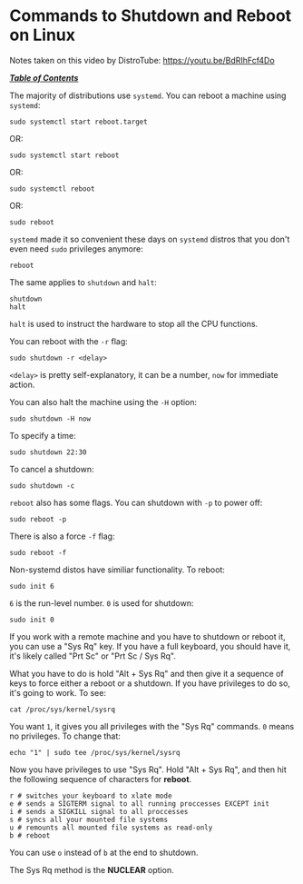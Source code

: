 # Commands to Shutdown and Reboot on Linux

Notes taken on this video by DistroTube: https://youtu.be/BdRIhFcf4Do

[***Table of Contents***](/README.md)

The majority of distributions use `systemd`. You can reboot a machine using
`systemd`:

    sudo systemctl start reboot.target

OR:

    sudo systemctl start reboot

OR: 

    sudo systemctl reboot

OR:

    sudo reboot

`systemd` made it so convenient these days on `systemd` distros that you don't
even need `sudo` privileges anymore:

    reboot

The same applies to `shutdown` and `halt`:

    shutdown
    halt

`halt` is used to instruct the hardware to stop all the CPU functions.

You can reboot with the `-r` flag:

    sudo shutdown -r <delay>

`<delay>` is pretty self-explanatory, it can be a number, `now` for immediate
action. 

You can also halt the machine using the `-H` option:

    sudo shutdown -H now  

To specify a time:

    sudo shutdown 22:30

To cancel a shutdown:

    sudo shutdown -c 

`reboot` also has some flags. You can shutdown with `-p` to power off:

    sudo reboot -p 

There is also a force `-f` flag:

    sudo reboot -f 

Non-systemd distos have similiar functionality. To reboot:

    sudo init 6

`6` is the run-level number. `0` is used for shutdown:

    sudo init 0

If you work with a remote machine and you have to shutdown or reboot it, you
can use a "Sys Rq" key. If you have a full keyboard, you should have it, it's
likely called "Prt Sc" or "Prt Sc / Sys Rq". 

What you have to do is hold "Alt + Sys Rq" and then give it a sequence of keys
to force either a reboot or a shutdown. If you have privileges to do so, it's 
going to work. To see:

    cat /proc/sys/kernel/sysrq

You want `1`, it gives you all privileges with the "Sys Rq" commands. `0` means
no privileges. To change that:

    echo "1" | sudo tee /proc/sys/kernel/sysrq

Now you have privileges to use "Sys Rq". Hold "Alt + Sys Rq", and then hit the
following sequence of characters for **reboot**.

    r # switches your keyboard to xlate mode
    e # sends a SIGTERM signal to all running proccesses EXCEPT init
    i # sends a SIGKILL signal to all proccesses
    s # syncs all your mounted file systems
    u # remounts all mounted file systems as read-only
    b # reboot 
    
You can use `o` instead of `b` at the end to shutdown. 

The Sys Rq method is the **NUCLEAR** option. 
